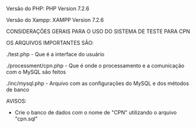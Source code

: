 Versão do PHP: PHP Version 7.2.6


Versão do Xampp: XAMPP Version 7.2.6


CONSIDERAÇÕES GERAIS PARA O USO DO SISTEMA DE TESTE PARA CPN

OS ARQUIVOS IMPORTANTES SÃO:

./test.php                      - Que é a interface do usuário

./processment/cpn.php           - Que é onde o processamento e a comunicação com o MySQL são feitos

./inc/mysql.php                 - Arquivo com as configurações do MySQL e dos métodos de banco



AVISOS:

- Crie o banco de dados com o nome de "CPN" utilizando o arquivo "cpn.sql"
